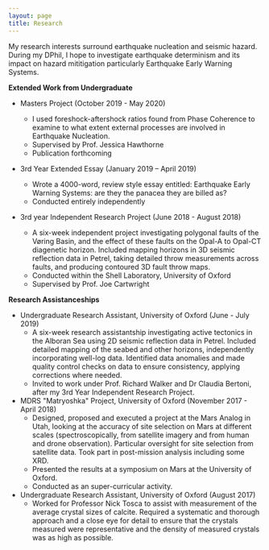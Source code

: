 ```yaml
---
layout: page
title: Research
---
```

My research interests surround earthquake nucleation and seismic hazard. During my DPhil, I hope to investigate earthquake determinism and its impact on hazard mititigation particularly Earthquake Early Warning Systems.  

**Extended Work from Undergraduate**
* Masters Project (October 2019 - May 2020)
  * I used foreshock-aftershock ratios found from Phase Coherence to examine to what extent external processes are involved in Earthquake Nucleation. 
  * Supervised by Prof. Jessica Hawthorne
  * Publication forthcoming

* 3rd Year Extended Essay (January 2019 – April 2019)
  * Wrote a 4000-word, review style essay entitled: Earthquake Early Warning Systems: are they the panacea they are billed as?
  * Conducted entirely independently

* 3rd year Independent Research Project (June 2018 - August 2018)
  * A six-week independent project investigating polygonal faults of the Vøring Basin, and the effect of these faults on the Opal-A to Opal-CT diagenetic horizon. Included mapping horizons in 3D seismic reflection data in Petrel, taking detailed throw measurements across faults, and producing contoured 3D fault throw maps.
  * Conducted within the Shell Laboratory, University of Oxford
  * Supervised by Prof. Joe Cartwright
  
**Research Assistanceships**
* Undergraduate Research Assistant, University of Oxford (June - July 2019) 
  * A six-week research assistantship investigating active tectonics in the Alboran Sea using 2D seismic reflection data in Petrel. Included detailed mapping of the seabed and other horizons, independently incorporating well-log data. Identified data anomalies and made quality control checks on data to ensure consistency, applying corrections where needed. 
  * Invited to work under Prof. Richard Walker and Dr Claudia Bertoni, after my 3rd Year Independent Research Project.
* MDRS "Matryoshka" Project, University of Oxford (November 2017 - April 2018)
  * Designed, proposed and executed a project at the Mars Analog in Utah, looking at the accuracy of site selection on Mars at different scales (spectroscopically, from satellite imagery and from human and drone observation). Particular oversight for site selection from satellite data. Took part in post-mission analysis including some XRD. 
  * Presented the results at a symposium on Mars at the University of Oxford.
  * Conducted as an super-curricular activity.
* Undergraduate Research Assistant, University of Oxford (August 2017)
  * Worked for Professor Nick Tosca to assist with measurement of the average crystal sizes of calcite. Required a systematic and thorough approach and a close eye for detail to ensure that the crystals measured were representative and the density of measured crystals was as high as possible.
